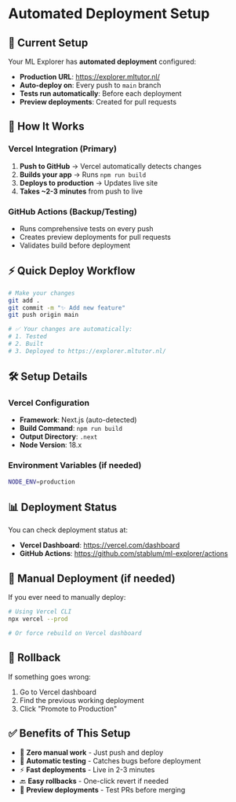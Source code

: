 # Automated Deployment Setup

## 🚀 Current Setup

Your ML Explorer has **automated deployment** configured:

- **Production URL**: https://explorer.mltutor.nl/
- **Auto-deploy on**: Every push to `main` branch
- **Tests run automatically**: Before each deployment
- **Preview deployments**: Created for pull requests

## 🔄 How It Works

### Vercel Integration (Primary)
1. **Push to GitHub** → Vercel automatically detects changes
2. **Builds your app** → Runs `npm run build`
3. **Deploys to production** → Updates live site
4. **Takes ~2-3 minutes** from push to live

### GitHub Actions (Backup/Testing)
- Runs comprehensive tests on every push
- Creates preview deployments for pull requests
- Validates build before deployment

## ⚡ Quick Deploy Workflow

```bash
# Make your changes
git add .
git commit -m "✨ Add new feature"
git push origin main

# ✅ Your changes are automatically:
# 1. Tested
# 2. Built  
# 3. Deployed to https://explorer.mltutor.nl/
```

## 🛠 Setup Details

### Vercel Configuration
- **Framework**: Next.js (auto-detected)
- **Build Command**: `npm run build`
- **Output Directory**: `.next`
- **Node Version**: 18.x

### Environment Variables (if needed)
```bash
NODE_ENV=production
```

## 📊 Deployment Status

You can check deployment status at:
- **Vercel Dashboard**: https://vercel.com/dashboard
- **GitHub Actions**: https://github.com/stablum/ml-explorer/actions

## 🔧 Manual Deployment (if needed)

If you ever need to manually deploy:

```bash
# Using Vercel CLI
npx vercel --prod

# Or force rebuild on Vercel dashboard
```

## 🚨 Rollback

If something goes wrong:
1. Go to Vercel dashboard
2. Find the previous working deployment
3. Click "Promote to Production"

## ✅ Benefits of This Setup

- 🔄 **Zero manual work** - Just push and deploy
- 🧪 **Automatic testing** - Catches bugs before deployment  
- ⚡ **Fast deployments** - Live in 2-3 minutes
- 🔙 **Easy rollbacks** - One-click revert if needed
- 📱 **Preview deployments** - Test PRs before merging